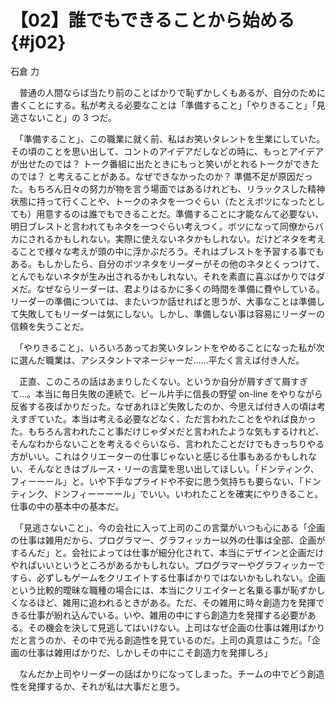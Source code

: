 # 【02】誰でもできることから始める{#j02}

<div class="author">石倉 力</div>

　普通の人間ならば当たり前のことばかりで恥ずかしくもあるが、自分のために書くことにする。私が考える必要なことは「準備すること」「やりきること」「見逃さないこと」の 3 つだ。

　「準備すること」、この職業に就く前、私はお笑いタレントを生業にしていた。その頃のことを思い出して、コントのアイデアだしなどの時に、もっとアイデアが出せたのでは？ トーク番組に出たときにもっと笑いがとれるトークができたのでは？ と考えることがある。なぜできなかったのか？ 準備不足が原因だった。もちろん日々の努力が物を言う場面ではあるけれども、リラックスした精神状態に持って行くことや、トークのネタを一つぐらい（たとえボツになったとしても）用意するのは誰でもできることだ。準備することに才能なんて必要ない、明日ブレストと言われてもネタを一つぐらい考えつく。ボツになって同僚からバカにされるかもしれない。実際に使えないネタかもしれない。だけどネタを考えることで様々な考えが頭の中に浮かぶだろう。それはブレストを予習する事でもある。もしかしたら、自分のボツネタをリーダーがその他のネタとくっつけて、とんでもないネタが生み出されるかもしれない。それを素直に喜ぶばかりではダメだ。なぜならリーダーは、君よりはるかに多くの時間を準備に費やしている。リーダーの準備については、またいつか話せればと思うが、大事なことは準備して失敗してもリーダーは気にしない。しかし、準備しない事は容易にリーダーの信頼を失うことだ。

　「やりきること」、いろいろあってお笑いタレントをやめることになった私が次に選んだ職業は、アシスタントマネージャーだ……平たく言えば付き人だ。

　正直、このころの話はあまりしたくない。というか自分が屑すぎて屑すぎて…。本当に毎日失敗の連続で、ビール片手に信長の野望 on-line をやりながら反省する夜ばかりだった。なぜあれほど失敗したのか、今思えば付き人の頃は考えすぎていた。本当は考える必要などなく、ただ言われたことをやれば良かった。もちろん言われたこと事だけじゃダメだと言われたような気もするけれど、そんなわからないことを考えるぐらいなら、言われたことだけでもきっちりやる方がいい。これはクリエーターの仕事じゃないと感じる仕事もあるかもしれない、そんなときはブルース・リーの言葉を思い出してほしい。「ドンティンク、フィーーール」と。いや下手なプライドや不安に思う気持ちも要らない、「ドンティンク、ドンフィーーーール」でいい。いわれたことを確実にやりきること。仕事の中の基本中の基本だ。

　「見逃さないこと」、今の会社に入って上司のこの言葉がいつも心にある「企画の仕事は雑用だから、プログラマー、グラフィッカー以外の仕事は全部、企画がするんだ」と。会社によっては仕事が細分化されて、本当にデザインと企画だけやればいいというところがあるかもしれない。プログラマーやグラフィッカーですら、必ずしもゲームをクリエイトする仕事ばかりではないかもしれない。企画という比較的曖昧な職種の場合には、本当にクリエイターと名乗る事が恥ずかしくなるほど、雑用に追われるときがある。ただ、その雑用に時々創造力を発揮できる仕事が紛れ込んでいる。いや、雑用の中にすら創造力を発揮する必要がある。その機会を決して見逃してはいけない。上司はなぜ企画の仕事は雑用ばかりだと言うのか、その中で光る創造性を見ているのだ。上司の真意はこうだ。「企画の仕事は雑用ばかりだ、しかしその中にこそ創造力を発揮しろ」

　なんだか上司やリーダーの話ばかりになってしまった。チームの中でどう創造性を発揮するか、それが私は大事だと思う。
